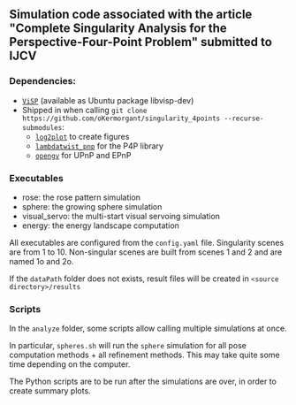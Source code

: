 ## Simulation code associated with the article "Complete Singularity Analysis for the Perspective-Four-Point Problem" submitted to IJCV

### Dependencies:
- [`ViSP`](https://visp.inria.fr) (available as Ubuntu package libvisp-dev)
- Shipped in when calling `git clone https://github.com/oKermorgant/singularity_4points --recurse-submodules`: 
  - [`log2plot`](https://github.com/oKermorgant/log2plot) to create figures
  - [`lambdatwist_pnp`](https://github.com/oKermorgant/lambdatwist_pnp.git) for the P4P library
  - [`opengv`](https://github.com/laurentkneip/opengv) for UPnP and EPnP
  
### Executables
- rose: the rose pattern simulation
- sphere: the growing sphere simulation
- visual_servo: the multi-start visual servoing simulation
- energy: the energy landscape computation

All executables are configured from the `config.yaml` file. Singularity scenes are from 1 to 10. Non-singular scenes are built from scenes 1 and 2 and are named 1o and 2o.

If the `dataPath` folder does not exists, result files will be created in `<source directory>/results`

### Scripts
In the `analyze` folder, some scripts allow calling multiple simulations at once. 

In particular, `spheres.sh` will run the `sphere` simulation for all pose computation methods + all refinement methods. This may take quite some time depending on the computer.

The Python scripts are to be run after the simulations are over, in order to create summary plots.
